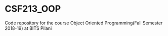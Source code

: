 # CSF213_OOP
Code repository for the course Object Oriented Programming(Fall Semester 2018-19) at BITS Pilani
